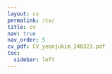```yaml
---
layout: cv
permalink: /cv/
title: cv
nav: true
nav_order: 5
cv_pdf: CV_yeonjukim_240323.pdf
toc:
  sidebar: left
---
```

